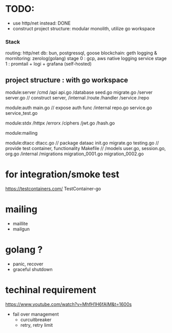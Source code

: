 # TODO:
- use http/net instead: DONE
- construct project structure: modular monolith, utilize go workspace

### Stack
routing: http/net
db: bun, postgressql, goose
blockchain: geth
logging & mornitoring: zerolog(golang)
    stage 0 : gcp, aws native logging service
    stage 1 : promtail + logi + grafana (self-hosted)

## project structure : with go workspace
module:server
    /cmd
        /api
            api.go
        /database
            seed.go
            migrate.go
    /server
        server.go // construct server, 
    /internal
        /route
        /handler
        /service
        /repo

module:auth
    main.go // expose auth func
    /internal
        repo.go
        service.go
        service_test.go

module:stdx
    /httpx
    /errorx
    /ciphers
        /jwt.go
        /hash.go

module:mailing
        
module:dtacc
    dtacc.go   // package dataac
    init.go
    migrate.go
    testing.go // provide test container, functionality
    Makefile   // 
    /models
        user.go, session.go, org.go
    /internal
        /migrations
            migration_0001.go
            migration_0002.go

# for integration/smoke test
https://testcontainers.com/
TestContainer-go

# mailing
- maillite
- mailgun

# golang ?
- panic, recover
- graceful shutdown

# techinal requirement
https://www.youtube.com/watch?v=MhfH1H6fAIM&t=1600s

- fail over management
    - curcuitbreaker
    - retry, retry limit
